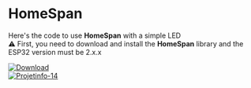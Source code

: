 # HomeSpan
Here's the code to use **HomeSpan** with a simple LED                                           
⚠️ First, you need to download and install the **HomeSpan** library and the ESP32 version must be 2.x.x


[![Download](https://img.shields.io/badge/Download-blue?style=for-the-badge&logo=github)](https://github.com/Projetinfo-12/HomeSpan/archive/refs/heads/main.zip)                      
[![Projetinfo-14](https://img.shields.io/badge/Projetinfo--14-181717?style=for-the-badge)](https://github.com/Projetinfo-14)

